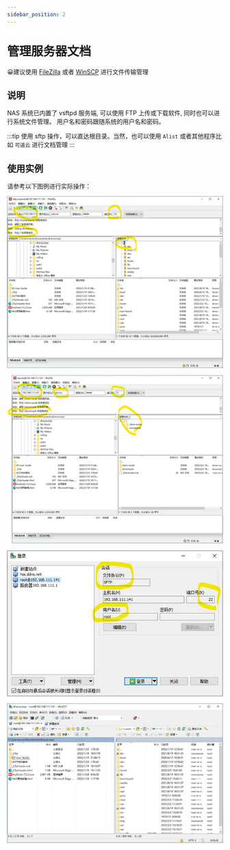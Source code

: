```yaml
---
sidebar_position: 2
---
```


# 管理服务器文档

😀️建议使用 [FileZilla](https://www.filezilla.cn/download/client) 或者 [WinSCP](https://winscp.net/eng/download.php) 进行文件传输管理

## 说明

NAS 系统已内置了 vsftpd 服务端, 可以使用 FTP 上传或下载软件, 同时也可以进行系统文件管理。
用户名和密码跟随系统的用户名和密码。

:::tip
使用 sftp 操作，可以直达根目录。当然，也可以使用 `Alist` 或者其他程序比如 `可道云` 进行文档管理
:::

## 使用实例

请参考以下图例进行实际操作：

![](./img/ftp.jpg)

![](./img/ftp2.jpg)

![](./img/scp.jpg)

![](./img/scp2.jpg)


